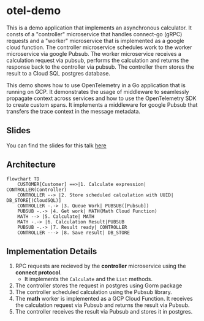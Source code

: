 # otel-demo

This is a demo application that implements an asynchronous calculator. It consts of a "controller" microservice that
handles connect-go (gRPC) requests and a "worker" microservice that is implemented as a google cloud function. 
The controller microservice schedules work to the worker microservice via google Pubsub. 
The worker microservice receives a calculation request via pubsub, performs the calculation and returns the response back to the controller via pubsub.
The controller them stores the result to a Cloud SQL postgres database.

This demo shows how to use OpenTelemetry in a Go application that is running on GCP. It demonstrates the usage of middleware
to seamlessly propagate context across services and how to use the OpenTelemetry SDK to create custom spans. 
It implements a middleware for google Pubsub that transfers the trace context in the message metadata.

## Slides
You can find the slides for this talk [here](https://docs.google.com/presentation/d/1r1AoSwEDILcf0HmY7jRP9C0ghW33Z7Vs/edit?usp=sharing&ouid=108894967989365154526&rtpof=true&sd=true)

## Architecture
```mermaid
flowchart TD
    CUSTOMER[Customer] ==>|1. Calculate expression| CONTROLLER(Controller)
    CONTROLLER --> |2. Store scheduled calculation with UUID| DB_STORE[(CloudSQL)]
    CONTROLLER -.-> |3. Queue Work| PUBSUB([Pubsub])
    PUBSUB -.-> |4. Get work| MATH(Math Cloud Function)
    MATH --> |5. Calculate| MATH
    MATH -.-> |6. Calculation Result|PUBSUB
    PUBSUB -.-> |7. Result ready| CONTROLLER
    CONTROLLER ---> |8. Save result| DB_STORE
```

## Implementation Details
1. RPC requests are recieved by the __controller__ microservice using the __connect protocol__.
   - It implements the `Calculate` and the `List` methods.
2. The controller stores the request in postgres using Gorm package
3. The controller scheduled calculation using the Pubsub library.
4. The __math__ worker is implemented as a GCP Cloud Function. It receives the calculation request via Pubsub and returns the result via Pubsub.
5. The controller receives the result via Pubsub and stores it in postgres.